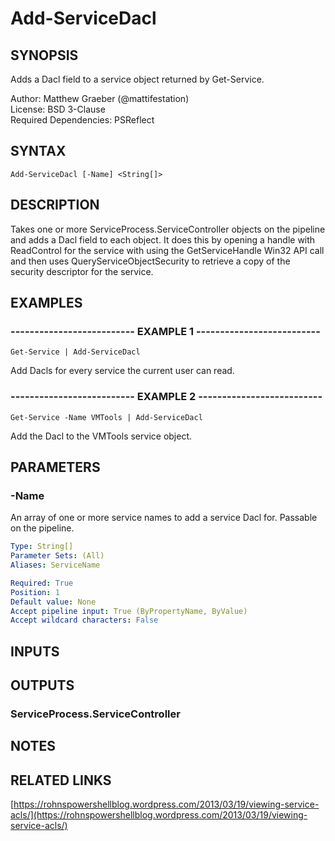 # Add-ServiceDacl

## SYNOPSIS
Adds a Dacl field to a service object returned by Get-Service.

Author: Matthew Graeber (@mattifestation)  
License: BSD 3-Clause  
Required Dependencies: PSReflect

## SYNTAX

```
Add-ServiceDacl [-Name] <String[]>
```

## DESCRIPTION
Takes one or more ServiceProcess.ServiceController objects on the pipeline and adds a
Dacl field to each object.
It does this by opening a handle with ReadControl for the
service with using the GetServiceHandle Win32 API call and then uses
QueryServiceObjectSecurity to retrieve a copy of the security descriptor for the service.

## EXAMPLES

### -------------------------- EXAMPLE 1 --------------------------
```
Get-Service | Add-ServiceDacl
```

Add Dacls for every service the current user can read.

### -------------------------- EXAMPLE 2 --------------------------
```
Get-Service -Name VMTools | Add-ServiceDacl
```

Add the Dacl to the VMTools service object.

## PARAMETERS

### -Name
An array of one or more service names to add a service Dacl for.
Passable on the pipeline.

```yaml
Type: String[]
Parameter Sets: (All)
Aliases: ServiceName

Required: True
Position: 1
Default value: None
Accept pipeline input: True (ByPropertyName, ByValue)
Accept wildcard characters: False
```

## INPUTS

## OUTPUTS

### ServiceProcess.ServiceController

## NOTES

## RELATED LINKS

[https://rohnspowershellblog.wordpress.com/2013/03/19/viewing-service-acls/](https://rohnspowershellblog.wordpress.com/2013/03/19/viewing-service-acls/)

